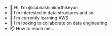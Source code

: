 - 👋 Hi, I’m @subhashinikarthikeyan
- 👀 I’m interested in data structures and sql
- 🌱 I’m currently learning AWS
- 💞️ I’m looking to collaborate on data engineering
- 📫 How to reach me ...

<!---
subhashinikarthikeyan/subhashinikarthikeyan is a ✨ special ✨ repository because its `README.md` (this file) appears on your GitHub profile.
You can click the Preview link to take a look at your changes.
--->
